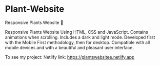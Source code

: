 # Plant-Website
Responsive Plants Website 🎍

Responsive Plants Website Using HTML, CSS and JavaScript. Contains animations when scrolling. Includes a dark and light mode. Developed first with the Mobile First methodology, then for desktop. Compatible with all mobile devices and with a beautiful and pleasant user interface.

To see my project:
Netlify link: https://plantswebsitee.netlify.app
